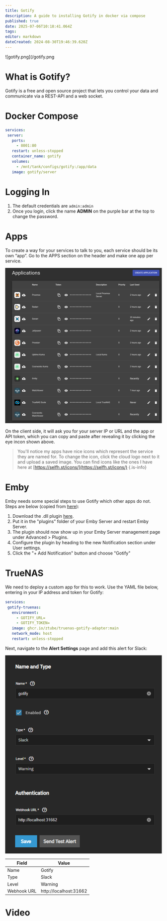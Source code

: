 ```yaml
---
title: Gotify
description: A guide to installing Gotify in docker via compose
published: true
date: 2025-07-06T10:18:41.064Z
tags: 
editor: markdown
dateCreated: 2024-08-30T19:46:39.620Z
---
```


![gotify.png](/gotify.png

# What is Gotify?

Gotify is a free and open source project that lets you control your data and communicate via a REST-API and a web socket.

# Docker Compose

```yaml
services:
 server:
   ports:
     - 8001:80
   restart: unless-stopped
   container_name: gotify
   volumes:
     - /mnt/tank/configs/gotify:/app/data
   image: gotify/server
```

# Logging In

1. The default credentials are `admin:admin`
1. Once you login, click the name **ADMIN** on the purple bar at the top to change the password.

# Apps

To create a way for your services to talk to you, each service should be its own “app”. Go to the APPS section on the header and make one app per service. 

![](/screenshot_from_2024-08-30_15-47-57.png)

On the client side, it will ask you for your server IP or URL and the app or API token, which you can copy and paste after revealing it by clicking the eye incon shown above.

> You'll notice my apps have nice icons which represent the service they are named for. To change the icon, click the cloud logo next to it and upload a saved image. You can find icons like the ones I have here at [https://selfh.st/icons/](https://selfh.st/icons/)
{.is-info}


# Emby

Emby needs some special steps to use Gotify which other apps do not. Steps are below (copied from [here](https://emby.media/community/index.php?/topic/90463-gotify-notifications/)):

1.  Download the .dll plugin [here](https://github.com/rootforbid/Emby.Plugins.Gotify/releases/download/v2.0.0.0/MediaBrowser.Plugins.GotifyNotifications.dll).
2.  Put it in the "plugins" folder of your Emby Server and restart Emby Server.
3.  The plugin should now show up in your Emby Server management page under Advanced > Plugins.
4.  Configure the plugin by heading to the new Notification section under User settings.
5.  Click the "+ Add Notification" button and choose "Gotify"

# TrueNAS

We need to deploy a custom app for this to work. Use the YAML file below, entering in your IP address and token for Gotify:

```yaml
services:
 gotify-truenas:
   environment:
     - GOTIFY_URL=
     - GOTIFY_TOKEN=
   image: ghcr.io/ztube/truenas-gotify-adapter:main
   network_mode: host
   restart: unless-stopped
```

Next, navigate to the **Alert Settings** page and add this alert for Slack:

![](/image.png)

| Field | Value |
| --- | --- |
|Name|Gotify|
|Type|Slack|
|Level|Warning|
|Webhook URL|http://localhost:31662|

# Video
[](https://youtu.be/CaKs9M2SL3k)